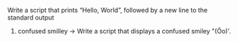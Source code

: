 Write a script that prints “Hello, World”, followed by a new line to the standard output
1. confused smilley -> Write a script that displays a confused smiley "(Ôo)'.
